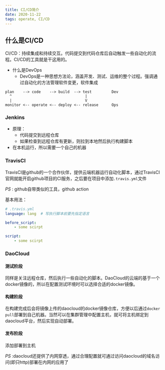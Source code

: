 ```yaml
---
title: CI/CD简介
date: 2020-11-22
tags: operate, CI/CD
---
```


## 什么是CI/CD

CI/CD：持续集成和持续交互。代码提交到代码仓库后自动触发一些自动化的流程。CI/CD的工具就是干这用的。

- 什么是DevOps
    * DevOps是一种思想方法论，涵盖开发、测试、运维的整个过程。强调通过自动化的方法管理软件变更，软件集成

```
plan    --> code    --> build  --> test         Dev
  ^                                 |
  |                                 V
monitor <-- operate <-- deploy <-- release      Ops
```


### Jenkins

- 原理：
    * 代码提交到远程仓库
    * 如果检查到远程仓库有更新，则拉到本地然后执行构建脚本
- 在本机运行，所以需要一个自己的机器
 

### TravisCI

TravisCI是github的一个合作伙伴，提供云端机器运行自动化脚本，通过TravisCI官网就能开启github项目的CI服务，之后要在项目中添加`.travis.yml`文件

*PS* : github自带类似的工具，github action

基本用法：

```yml
# .travis.yml
language: lang  # 写执行脚本前要先指定语言

before_script:
    - some scirpt

script:
    - some scirpt
```


### DaoCloud

#### 测试阶段

同样是关注远程仓库，然后执行一些自动化的脚本。DaoCloud的云端的基于一个docker镜像的，所以在配置测试环境时可以选择合适的docker镜像。


#### 构建阶段

在构建完成后会将镜像上传的daocloud的docker镜像仓库，方便以后通过`docker pull`部署到自己机器。当然可以在集群管理中配置主机，就可将主机绑定到daocloud平台，然后实现自动部署。


#### 发布阶段

添加部署到主机

*PS* :daocloud还提供了内网穿透，通过合理配置就可通过访问daocloud的域名访问(即只http)部署在内网的应用了



